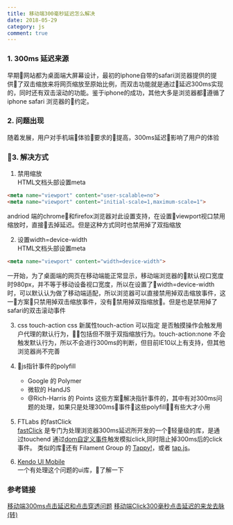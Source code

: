 ```yaml
---
title: 移动端300毫秒延迟怎么解决
date: 2018-05-29
category: js
comment: true
---
```


### 1. 300ms 延迟来源

早期网站都为桌面端大屏幕设计，最初的iphone自带的safari浏览器提供的提供了双击缩放来将网页缩放至原始比例，而双击功能就是通过延迟300ms实现的，同时还有双击滚动的功能。鉴于iphone的成功，其他大多是浏览器都遵循了iphone safari 浏览器的约定。

### 2. 问题出现

随着发展，用户对手机端体验要求的提高，300ms延迟影响了用户的体验

### 3. 解决方式

1. 禁用缩放         
HTML文档头部设置meta
```html
<meta name="viewport" content="user-scalable=no">
<meta name="viewport" content="initial-scale=1,maximum-scale=1">
```
andriod 端的chrome和firefox浏览器对此设置支持，在设置viewport视口禁用缩放时，直接去掉延迟。但是这种方式同时也禁用掉了双指缩放

2. 设置width=device-width           
HTML文档头部设置meta
```html
<meta name="viewport" content="width=device-width">
```
一开始，为了桌面端的网页在移动端能正常显示，移动端浏览器的默认视口宽度时980px，并不等于移动设备视口宽度，所以在设置了width=device-width时，可以默认认为做了移动端适配，所以浏览器可以直接禁用掉双击缩放事件，这一方案只禁用掉双击缩放事件，没有禁用掉双指缩放。但是也是禁用掉了safari的双击滚动事件

3. css touch-action
css 新属性touch-action 可以指定 是否触摸操作会触发用户代理的默认行为，包括但不限于双指缩放行为。touch-action:none 不会触发默认行为，所以不会进行300ms的判断，但目前IE10以上有支持，但其他浏览器尚不完善

4. js指针事件的polyfill
    - Google 的 Polymer
    - 微软的 HandJS
    - @Rich-Harris 的 Points
这些方案解决指针事件的，其中有对300ms问题的处理，如果只是处理300ms事件这些polyfill有些大才小用

5. FTLabs 的fastClick           
    [fastClick](https://github.com/ftlabs/fastclick) 是专门为处理浏览器300ms延迟所开发的一个轻量级的库，是通过touchend 通过[dom自定义事件](https://developer.mozilla.org/en-US/docs/Web/API/CustomEvent)触发模拟click,同时阻止掉300ms后的click事件。
    类似的库还有 Filament Group 的 [Tappy!](https://github.com/filamentgroup/tappy/)，或者 [tap.js](https://github.com/alexgibson/tap.js)。

6. [Kendo UI Mobile](https://www.telerik.com/kendo-ui)          
一个有处理这个问题的ui库，了解一下


### 参考链接     

[移动端300ms点击延迟和点击穿透问题](https://www.jianshu.com/p/6e2b68a93c88)
[移动端Click300毫秒点击延迟的来龙去脉(转)](http://www.linovo.me/front/webapp-300ms.html)
